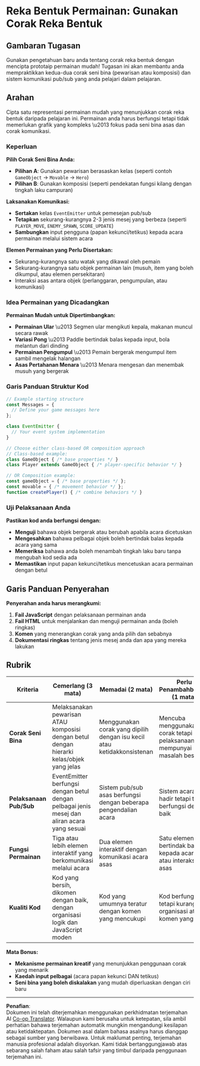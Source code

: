 <!--
CO_OP_TRANSLATOR_METADATA:
{
  "original_hash": "c8fc39a014d08247c082878122e2ba73",
  "translation_date": "2025-10-24T14:41:41+00:00",
  "source_file": "6-space-game/1-introduction/assignment.md",
  "language_code": "ms"
}
-->
# Reka Bentuk Permainan: Gunakan Corak Reka Bentuk

## Gambaran Tugasan

Gunakan pengetahuan baru anda tentang corak reka bentuk dengan mencipta prototaip permainan mudah! Tugasan ini akan membantu anda mempraktikkan kedua-dua corak seni bina (pewarisan atau komposisi) dan sistem komunikasi pub/sub yang anda pelajari dalam pelajaran.

## Arahan

Cipta satu representasi permainan mudah yang menunjukkan corak reka bentuk daripada pelajaran ini. Permainan anda harus berfungsi tetapi tidak memerlukan grafik yang kompleks \u2013 fokus pada seni bina asas dan corak komunikasi.

### Keperluan

**Pilih Corak Seni Bina Anda:**
- **Pilihan A**: Gunakan pewarisan berasaskan kelas (seperti contoh `GameObject` → `Movable` → `Hero`)
- **Pilihan B**: Gunakan komposisi (seperti pendekatan fungsi kilang dengan tingkah laku campuran)

**Laksanakan Komunikasi:**
- **Sertakan** kelas `EventEmitter` untuk pemesejan pub/sub
- **Tetapkan** sekurang-kurangnya 2-3 jenis mesej yang berbeza (seperti `PLAYER_MOVE`, `ENEMY_SPAWN`, `SCORE_UPDATE`)
- **Sambungkan** input pengguna (papan kekunci/tetikus) kepada acara permainan melalui sistem acara

**Elemen Permainan yang Perlu Disertakan:**
- Sekurang-kurangnya satu watak yang dikawal oleh pemain
- Sekurang-kurangnya satu objek permainan lain (musuh, item yang boleh dikumpul, atau elemen persekitaran)
- Interaksi asas antara objek (perlanggaran, pengumpulan, atau komunikasi)

### Idea Permainan yang Dicadangkan

**Permainan Mudah untuk Dipertimbangkan:**
- **Permainan Ular** \u2013 Segmen ular mengikuti kepala, makanan muncul secara rawak
- **Variasi Pong** \u2013 Paddle bertindak balas kepada input, bola melantun dari dinding
- **Permainan Pengumpul** \u2013 Pemain bergerak mengumpul item sambil mengelak halangan
- **Asas Pertahanan Menara** \u2013 Menara mengesan dan menembak musuh yang bergerak

### Garis Panduan Struktur Kod

```javascript
// Example starting structure
const Messages = {
  // Define your game messages here
};

class EventEmitter {
  // Your event system implementation
}

// Choose either class-based OR composition approach
// Class-based example:
class GameObject { /* base properties */ }
class Player extends GameObject { /* player-specific behavior */ }

// OR Composition example:
const gameObject = { /* base properties */ };
const movable = { /* movement behavior */ };
function createPlayer() { /* combine behaviors */ }
```

### Uji Pelaksanaan Anda

**Pastikan kod anda berfungsi dengan:**
- **Menguji** bahawa objek bergerak atau berubah apabila acara dicetuskan
- **Mengesahkan** bahawa pelbagai objek boleh bertindak balas kepada acara yang sama
- **Memeriksa** bahawa anda boleh menambah tingkah laku baru tanpa mengubah kod sedia ada
- **Memastikan** input papan kekunci/tetikus mencetuskan acara permainan dengan betul

## Garis Panduan Penyerahan

**Penyerahan anda harus merangkumi:**
1. **Fail JavaScript** dengan pelaksanaan permainan anda
2. **Fail HTML** untuk menjalankan dan menguji permainan anda (boleh ringkas)
3. **Komen** yang menerangkan corak yang anda pilih dan sebabnya
4. **Dokumentasi ringkas** tentang jenis mesej anda dan apa yang mereka lakukan

## Rubrik

| Kriteria | Cemerlang (3 mata) | Memadai (2 mata) | Perlu Penambahbaikan (1 mata) |
|----------|---------------------|---------------------|------------------------------|
| **Corak Seni Bina** | Melaksanakan pewarisan ATAU komposisi dengan betul dengan hierarki kelas/objek yang jelas | Menggunakan corak yang dipilih dengan isu kecil atau ketidakkonsistenan | Mencuba menggunakan corak tetapi pelaksanaan mempunyai masalah besar |
| **Pelaksanaan Pub/Sub** | EventEmitter berfungsi dengan betul dengan pelbagai jenis mesej dan aliran acara yang sesuai | Sistem pub/sub asas berfungsi dengan beberapa pengendalian acara | Sistem acara hadir tetapi tidak berfungsi dengan baik |
| **Fungsi Permainan** | Tiga atau lebih elemen interaktif yang berkomunikasi melalui acara | Dua elemen interaktif dengan komunikasi acara asas | Satu elemen bertindak balas kepada acara atau interaksi asas |
| **Kualiti Kod** | Kod yang bersih, dikomen dengan baik, dengan organisasi logik dan JavaScript moden | Kod yang umumnya teratur dengan komen yang mencukupi | Kod berfungsi tetapi kurang organisasi atau komen yang jelas |

**Mata Bonus:**
- **Mekanisme permainan kreatif** yang menunjukkan penggunaan corak yang menarik
- **Kaedah input pelbagai** (acara papan kekunci DAN tetikus)
- **Seni bina yang boleh diskalakan** yang mudah diperluaskan dengan ciri baru

---

**Penafian**:  
Dokumen ini telah diterjemahkan menggunakan perkhidmatan terjemahan AI [Co-op Translator](https://github.com/Azure/co-op-translator). Walaupun kami berusaha untuk ketepatan, sila ambil perhatian bahawa terjemahan automatik mungkin mengandungi kesilapan atau ketidaktepatan. Dokumen asal dalam bahasa asalnya harus dianggap sebagai sumber yang berwibawa. Untuk maklumat penting, terjemahan manusia profesional adalah disyorkan. Kami tidak bertanggungjawab atas sebarang salah faham atau salah tafsir yang timbul daripada penggunaan terjemahan ini.